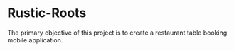 # Rustic-Roots
The primary objective of this project is to create a restaurant table booking  mobile application.

